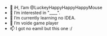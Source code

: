 - 👋 iH, I’am @LuckeyHappyHappyHappyMouse
- 👀 I’m interested in "____".
- 🌱 I’m currently learning no IDEA.
- 💞️ I’m voide game player
- 📫 I got no eamil but this one :/

<!---
LuckeyHappyMoukey/LuckeyHappyMoukey is a ✨ special ✨ repository because its `README.md` (this file) appears on your GitHub profile.
You can click the Preview link to take a look at your changes.
--->
